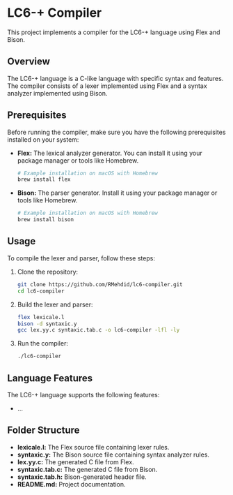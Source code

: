 # LC6-+ Compiler

This project implements a compiler for the LC6-+ language using Flex and Bison.

## Overview

The LC6-+ language is a C-like language with specific syntax and features. The compiler consists of a lexer implemented using Flex and a syntax analyzer implemented using Bison.

## Prerequisites

Before running the compiler, make sure you have the following prerequisites installed on your system:

- **Flex:** The lexical analyzer generator. You can install it using your package manager or tools like Homebrew.

    ```bash
    # Example installation on macOS with Homebrew
    brew install flex
    ```

- **Bison:** The parser generator. Install it using your package manager or tools like Homebrew.

    ```bash
    # Example installation on macOS with Homebrew
    brew install bison
    ```

## Usage

To compile the lexer and parser, follow these steps:

1. Clone the repository:

    ```bash
    git clone https://github.com/RMehdid/lc6-compiler.git
    cd lc6-compiler
    ```

2. Build the lexer and parser:

    ```bash
    flex lexicale.l
    bison -d syntaxic.y
    gcc lex.yy.c syntaxic.tab.c -o lc6-compiler -lfl -ly
    ```

3. Run the compiler:

    ```bash
    ./lc6-compiler
    ```

## Language Features

The LC6-+ language supports the following features:

- ...

## Folder Structure

- **lexicale.l:** The Flex source file containing lexer rules.
- **syntaxic.y:** The Bison source file containing syntax analyzer rules.
- **lex.yy.c:** The generated C file from Flex.
- **syntaxic.tab.c:** The generated C file from Bison.
- **syntaxic.tab.h:** Bison-generated header file.
- **README.md:** Project documentation.
